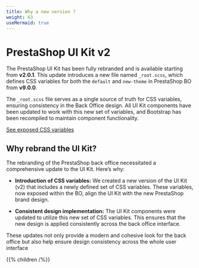 ```yaml
---
title: Why a new version ?
weight: 63
useMermaid: true
---
```


# PrestaShop UI Kit v2

The PrestaShop UI Kit has been fully rebranded and is available starting from **v2.0.1**. This update introduces a new file named `_root.scss`, which defines CSS variables for both the `default` and `new-theme` in PrestaShop BO from **v9.0.0**.

The `_root.scss` file serves as a single source of truth for CSS variables, ensuring consistency in the Back Office design. All UI Kit components have been updated to work with this new set of variables, and Bootstrap has been recompiled to maintain component functionality.

<a href="https://github.com/PrestaShop/prestashop-ui-kit/blob/1c255d96d79c69e2d3e0dd1712f76379941c06bb/scss/_root.scss#L122" target="_blank">See exposed CSS variables</a>

## Why rebrand the UI Kit?

The rebranding of the PrestaShop back office necessitated a comprehensive update to the UI Kit. Here’s why:

- **Introduction of CSS variables:** We created a new version of the UI Kit (v2) that includes a newly defined set of CSS variables. These variables, now exposed within the BO, align the UI Kit with the new PrestaShop brand design.

- **Consistent design implementation:** The UI Kit components were updated to utilize this new set of CSS variables. This ensures that the new design is applied consistently across the back office interface.

These updates not only provide a modern and cohesive look for the back office but also help ensure design consistency across the whole user interface

{{% children /%}}
